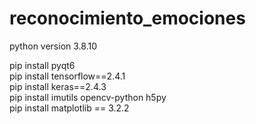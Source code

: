 # reconocimiento_emociones

python version 3.8.10

pip install pyqt6<br>
pip install tensorflow==2.4.1<br>
pip install keras==2.4.3<br>
pip install imutils opencv-python h5py<br>
pip install matplotlib == 3.2.2<br>
